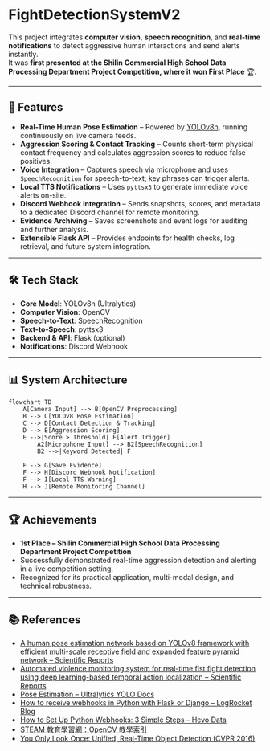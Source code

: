 # FightDetectionSystemV2


This project integrates **computer vision**, **speech recognition**, and **real-time notifications** to detect aggressive human interactions and send alerts instantly.  
It was **first presented at the Shilin Commercial High School Data Processing Department Project Competition, where it won First Place** 🏆.

---

## 🚀 Features

- **Real-Time Human Pose Estimation** – Powered by [YOLOv8n](https://docs.ultralytics.com/tasks/pose/), running continuously on live camera feeds.  
- **Aggression Scoring & Contact Tracking** – Counts short-term physical contact frequency and calculates aggression scores to reduce false positives.  
- **Voice Integration** – Captures speech via microphone and uses `SpeechRecognition` for speech-to-text; key phrases can trigger alerts.  
- **Local TTS Notifications** – Uses `pyttsx3` to generate immediate voice alerts on-site.  
- **Discord Webhook Integration** – Sends snapshots, scores, and metadata to a dedicated Discord channel for remote monitoring.  
- **Evidence Archiving** – Saves screenshots and event logs for auditing and further analysis.  
- **Extensible Flask API** – Provides endpoints for health checks, log retrieval, and future system integration.

---

## 🛠 Tech Stack

- **Core Model**: YOLOv8n (Ultralytics)  
- **Computer Vision**: OpenCV  
- **Speech-to-Text**: SpeechRecognition  
- **Text-to-Speech**: pyttsx3  
- **Backend & API**: Flask (optional)  
- **Notifications**: Discord Webhook  

---

## 📊 System Architecture

```mermaid
flowchart TD
    A[Camera Input] --> B[OpenCV Preprocessing]
    B --> C[YOLOv8 Pose Estimation]
    C --> D[Contact Detection & Tracking]
    D --> E[Aggression Scoring]
    E -->|Score > Threshold| F[Alert Trigger]
        A2[Microphone Input] --> B2[SpeechRecognition]
        B2 -->|Keyword Detected| F

    F --> G[Save Evidence]
    F --> H[Discord Webhook Notification]
    F --> I[Local TTS Warning]
    H --> J[Remote Monitoring Channel]
```
---

## 🏆 Achievements

- **1st Place – Shilin Commercial High School Data Processing Department Project Competition**  
- Successfully demonstrated real-time aggression detection and alerting in a live competition setting.  
- Recognized for its practical application, multi-modal design, and technical robustness.  

---

## 📚 References

- [A human pose estimation network based on YOLOv8 framework with efficient multi-scale receptive field and expanded feature pyramid network – Scientific Reports](https://www.nature.com/articles/s41598-025-00259-0)  
- [Automated violence monitoring system for real-time fist fight detection using deep learning-based temporal action localization – Scientific Reports](https://www.nature.com/articles/s41598-025-12531-4)  
- [Pose Estimation – Ultralytics YOLO Docs](https://docs.ultralytics.com/tasks/pose/)  
- [How to receive webhooks in Python with Flask or Django – LogRocket Blog](https://blog.logrocket.com/receive-webhooks-python-flask-or-django/)  
- [How to Set Up Python Webhooks: 3 Simple Steps – Hevo Data](https://hevodata.com/learn/python-webhook/)  
- [STEAM 教育學習網：OpenCV 教學索引](https://steam.oxxostudio.tw/category/python/ai/opencv-index.html)  
- [You Only Look Once: Unified, Real-Time Object Detection (CVPR 2016)](https://www.cvfoundation.org/openaccess/content_cvpr_2016/papers/Redmon_You_Only_Look_CVPR_2016_paper.pdf)  
